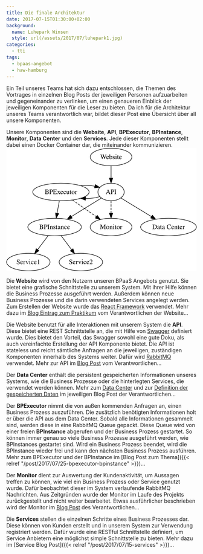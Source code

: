 ```yaml
---
title: Die finale Architektur
date: 2017-07-15T01:30:00+02:00
background:
  name: Luhepark Winsen
  style: url(/assets/2017/07/luhepark1.jpg)
categories:
  - tti
tags:
  - bpaas-angebot
  - haw-hamburg
---
```


Ein Teil unseres Teams hat sich dazu entschlossen, die Themen des Vortrages in einzelnen Blog Posts der jeweiligen Personen aufzuarbeiten und gegeneinander zu verlinken, um einen genaueren Einblick der jeweiligen Komponenten für die Leser zu bieten.
Da ich für die Architektur unseres Teams verantwortlich war, bildet dieser Post eine Übersicht über all unsere Komponenten.

Unsere Komponenten sind die **Website**, **API**, **BPExecutor**, **BPInstance**, **Monitor**, **Data Center** und den **Services**.
Jede dieser Komponenten stellt dabei einen Docker Container dar, die miteinander kommunizieren.
![Komponenten](/assets/2017/07/komponenten.svg)

Die **Website** wird von den Nutzern unseren BPaaS Angebots genutzt.
Sie bietet eine grafische Schnittstelle zu unserem System.
Mit ihrer Hilfe können die Business Prozesse ausgeführt werden.
Außerdem können neue Business Prozesse und die darin verwendeten Services angelegt werden.
Zum Erstellen der Website wurde das [React Framework](https://facebook.github.io/react/) verwendet.
Mehr dazu im [Blog Eintrag zum Praktikum](https://tti-ss17-wiechmann.jimdo.com/praktikum/) vom Verantwortlichen der Website…

Die Website benutzt für alle Interaktionen mit unserem System die **API**.
Diese bietet eine REST Schnittstelle an, die mit Hilfe von [Swagger](https://swagger.io/) definiert wurde.
Dies bietet den Vorteil, das Swagger sowohl eine gute Doku, als auch vereinfachte Erstellung der API Komponente bietet.
Die API ist stateless und reicht sämtliche Anfragen an die jeweiligen, zuständigen Komponenten innerhalb des Systems weiter.
Dafür wird [RabbitMQ](https://rabbitmq.com) verwendet.
Mehr zur API im [Blog Post](https://tti-ss2017-portfolio.jimdo.com/2017/07/13/beschreibung-unserer-api/) vom Verantwortlichen…

Der **Data Center** enthält die persistent gespeicherten Informationen unseres Systems, wie die Business Prozesse oder die hinterlegten Services, die verwendet werden können.
Mehr zum [Data Center](https://haw-hamburg-tti.blogspot.de/2017/07/datenbank-fur-eine-bpaas-plattform.html) und zur [Definition der gespeicherten Daten](https://haw-hamburg-tti.blogspot.de/2017/07/business-processes-in-einer-bpaas.html) im jeweiligen Blog Post der Verantwortlichen…

Der **BPExecutor** nimmt die von außen kommenden Anfragen an, einen Business Prozess auszuführen.
Die zusätzlich benötigten Informationen holt er über die API aus dem Data Center.
Sobald alle Informationen gesammelt sind, werden diese in eine RabbitMQ Queue gepackt.
Diese Queue wird von einer freien **BPInstance** abgerufen und der Business Prozess gestartet.
So können immer genau so viele Business Prozesse ausgeführt werden, wie BPInstances gestartet sind.
Wird ein Business Prozess beendet, wird die BPInstance wieder frei und kann den nächsten Business Prozess ausführen.
Mehr zum BPExecutor und der BPInstance im [Blog Post zum Thema]({{< relref "/post/2017/07/25-bpexecutor-bpinstance" >}})…

Der **Monitor** dient zur Auswertung der Kundenaktivität, um Aussagen treffen zu können, wie viel ein Business Prozess oder Service genutzt wurde.
Dafür beobachtet dieser im System verlaufende RabbitMQ Nachrichten.
Aus Zeitgründen wurde der Monitor im Laufe des Projekts zurückgestellt und nicht weiter bearbeitet.
Etwas ausführlicher beschrieben wird der Monitor im [Blog Post](https://tti-ss2017-portfolio.jimdo.com/2017/07/08/monitor-oder-ein-anfang/) des Verantwortlichen…

Die **Services** stellen die einzelnen Schritte eines Business Prozesses dar.
Diese können von Kunden erstellt und in unserem System zur Verwendung registriert werden.
Dafür wurde eine RESTful Schnittstelle definiert, um Service Anbietern eine möglichst simple Schnittstelle zu bieten.
Mehr dazu im [Service Blog Post]({{< relref "/post/2017/07/15-services" >}})…
